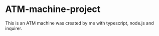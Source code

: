 # ATM-machine-project
This is an ATM machine was created by me with typescript, node.js and inquirer.
